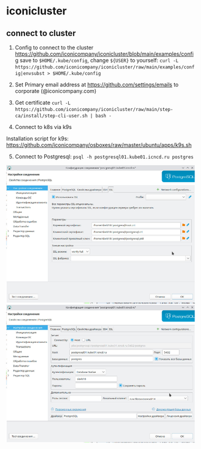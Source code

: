 # iconicluster

## connect to cluster
1. Config to connect to the cluster
https://github.com/iconicompany/iconicluster/blob/main/examples/config
save to `$HOME/.kube/config`, change `${USER}` to yourself:
`curl -L https://github.com/iconicompany/iconicluster/raw/main/examples/config|envsubst > $HOME/.kube/config`

3. Set Primary email address at https://github.com/settings/emails to corporate (@iconicompany.com)
4. Get certificate `curl -L https://github.com/iconicompany/iconicluster/raw/main/step-ca/install/step-cli-user.sh | bash -`

5. Connect to k8s via k9s

Installation script for k9s: https://github.com/iconicompany/osboxes/raw/master/ubuntu/apps/k9s.sh

5. Connect to Postgresql: `psql -h postgresql01.kube01.icncd.ru postgres`

![dbeaver01.jpg](docs/dbeaver01.jpg)
![dbeaver02.jpg](docs/dbeaver02.jpg)
